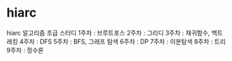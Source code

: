 # hiarc
hiarc 알고리즘 초급 스터디
1주차 : 브루트포스
2주차 : 그리디
3주차 : 재귀함수, 백트래킹
4주차 : DFS
5주차 : BFS, 그래프 탐색
6주차 : DP
7주차 : 이분탐색
8주차 : 트리
9주차 : 정수론

